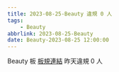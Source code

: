 ```yaml
---
title: 2023-08-25-Beauty 違規 0 人
tags:
    - Beauty
abbrlink: 2023-08-25-Beauty
date: Beauty-2023-08-25 12:00:00
---
```

Beauty 板 [板規連結](https://www.ptt.cc/bbs/Beauty/M.1630069980.A.84B.html)
昨天違規 0 人
